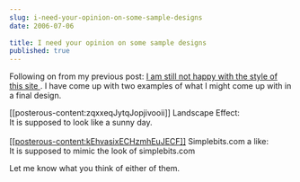 ```yaml
---
slug: i-need-your-opinion-on-some-sample-designs
date: 2006-07-06
 
title: I need your opinion on some sample designs
published: true
---
```

Following on from my previous post: <a href="http://www.kinlan.co.uk/2006/07/i-am-still-not-happy-with-style-of.html">I am still not happy with the style of this site </a>. I have come up with two examples of what I might come up with in a final design.<p /><div style="clear: both;">
[[posterous-content:zqxxeqJytqJopjivooii]] Landscape Effect:<br />It is supposed to look like a sunny day.</div><br /><div style="clear: both;">
<a href="http://www.kinlan.co.uk/Concepts/simplebits.png"> [[posterous-content:kEhvasixECHzmhEuJECF]]</a> Simplebits.com a like:<br />It is supposed to mimic the look of simplebits.com</div><p /><div style="clear: both;">Let me know what you think of either of them.</div><div class="blogger-post-footer"><img class="posterous_download_image" src="https://blogger.googleusercontent.com/tracker/8109338-115217692828819877?l=www.kinlan.co.uk%2Findex.html" height="1" alt="" width="1" /></div>

